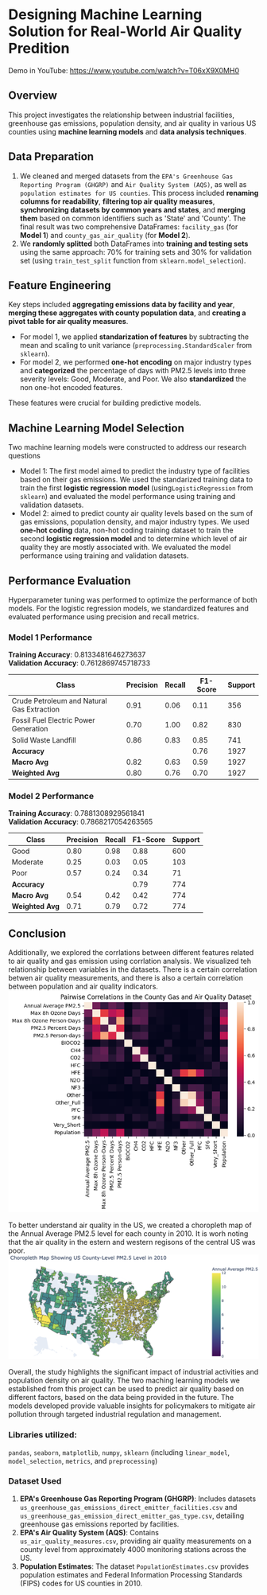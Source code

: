 # Designing Machine Learning Solution for Real-World Air Quality Predition
Demo in YouTube: https://www.youtube.com/watch?v=T06xX9X0MH0 

## Overview
This project investigates the relationship between industrial facilities, greenhouse gas emissions, population density, and air quality in various US counties using **machine learning models** and **data analysis techniques**. 

## Data Preparation
1. We cleaned and merged datasets from the `EPA's Greenhouse Gas Reporting Program (GHGRP)` and `Air Quality System (AQS)`, as well as `population estimates for US counties`. This process included **renaming columns for readability**, **filtering top air quality measures**, **synchronizing datasets by common years and states**, and **merging them** based on common identifiers such as 'State' and 'County'. The final result was two comprehensive DataFrames: `facility_gas` (for **Model 1**) and `county_gas_air_quality` (for **Model 2**).
2. We **randomly splitted** both DataFrames into **training and testing sets** using the same approach: 70% for training sets and 30% for validation set (using `train_test_split` function from `sklearn.model_selection`).

## Feature Engineering
 Key steps included **aggregating emissions data by facility and year**, **merging these aggregates with county population data**, and **creating a pivot table for air quality measures**. 
 - For model 1, we applied **standarization of features** by subtracting the mean and scaling to unit variance (`preprocessing.StandardScaler` from `sklearn`). 
 - For model 2, we performed **one-hot encoding** on major industry types and **categorized** the percentage of days with PM2.5 levels into three severity levels: Good, Moderate, and Poor. We also **standardized** the non one-hot encoded features.
 
 These features were crucial for building predictive models.

## Machine Learning Model Selection
Two machine learning models were constructed to address our research questions
- Model 1: The first model aimed to predict the industry type of facilities based on their gas emissions. We used the standarized training data to train the first **logistic regression model** (using`LogisticRegression` from `sklearn`) and evaluated the model performance using training and validation datasets. 
- Model 2: aimed to predict county air quality levels based on the sum of gas emissions, population density, and major industry types. We used **one-hot coding** data, non-hot coding training dataset to train the second **logistic regression model** and to determine which level of air quality they are mostly associated with. We evaluated the model performance using training and validation datasets.

## Performance Evaluation
Hyperparameter tuning was performed to optimize the performance of both models. For the logistic regression models, we standardized features and evaluated performance using precision and recall metrics. 
### Model 1 Performance
**Training Accuracy**: 0.8133481646273637  
**Validation Accuracy**: 0.7612869745718733

| Class                                  | Precision | Recall | F1-Score | Support |
|----------------------------------------|-----------|--------|----------|---------|
| Crude Petroleum and Natural Gas Extraction | 0.91      | 0.06   | 0.11     | 356     |
| Fossil Fuel Electric Power Generation   | 0.70      | 1.00   | 0.82     | 830     |
| Solid Waste Landfill                    | 0.86      | 0.83   | 0.85     | 741     |
| **Accuracy**                            |           |        | 0.76     | 1927    |
| **Macro Avg**                           | 0.82      | 0.63   | 0.59     | 1927    |
| **Weighted Avg**                        | 0.80      | 0.76   | 0.70     | 1927    |

### Model 2 Performance
**Training Accuracy**: 0.7881308929561841  
**Validation Accuracy**: 0.7868217054263565

| Class      | Precision | Recall | F1-Score | Support |
|------------|-----------|--------|----------|---------|
| Good       | 0.80      | 0.98   | 0.88     | 600     |
| Moderate   | 0.25      | 0.03   | 0.05     | 103     |
| Poor       | 0.57      | 0.24   | 0.34     | 71      |
| **Accuracy**   |           |        | 0.79     | 774     |
| **Macro Avg**  | 0.54      | 0.42   | 0.42     | 774     |
| **Weighted Avg** | 0.71      | 0.79   | 0.72     | 774     |

## Conclusion
Additionally, we explored the corrlations between different features related to air quality and gas emission using corrlation analysis. We visualized teh relationship between variables in the datasets. There is a certain correlation betwen air quality measurements, and there is also a certain correlation between population and air quality indicators. 
![pairwise correlation in county_gas_air_quality](figures/Figure7.png)

To better understand air quality in the US, we created a choropleth map of the Annual Average PM2.5 level for each county in 2010. It is worh noting that the air quality in the estern and western regisons of the central US was poor. 
![Distribution of air quality in each county of US in 2010](figures/Figure5.png)

Overall, the study highlights the significant impact of industrial activities and population density on air quality. The two maching learning models we established from this project can be used to predict air quality based on different factors, based on the data being provided in the future. The models developed provide valuable insights for policymakers to mitigate air pollution through targeted industrial regulation and management.

### Libraries utilized: 
`pandas`, `seaborn`, `matplotlib`, `numpy`, `sklearn` (including `linear_model`, `model_selection`, `metrics`, and `preprocessing`)

### Dataset Used
1. **EPA's Greenhouse Gas Reporting Program (GHGRP)**: Includes datasets `us_greenhouse_gas_emissions_direct_emitter_facilities.csv` and `us_greenhouse_gas_emission_direct_emitter_gas_type.csv`, detailing greenhouse gas emissions reported by facilities.
2. **EPA's Air Quality System (AQS)**: Contains `us_air_quality_measures.csv`, providing air quality measurements on a county level from approximately 4000 monitoring stations across the US.
3. **Population Estimates**: The dataset `PopulationEstimates.csv` provides population estimates and Federal Information Processing Standards (FIPS) codes for US counties in 2010.